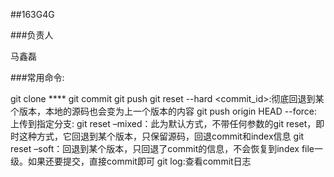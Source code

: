 
##163G4G

###负责人

马鑫磊

###常用命令:

git clone ****
git commit
git push
git reset --hard <commit_id>:彻底回退到某个版本，本地的源码也会变为上一个版本的内容
git push origin HEAD --force:上传到指定分支:
git reset –mixed：此为默认方式，不带任何参数的git reset，即时这种方式，它回退到某个版本，只保留源码，回退commit和index信息
git reset –soft：回退到某个版本，只回退了commit的信息，不会恢复到index file一级。如果还要提交，直接commit即可
git log:查看commit日志
